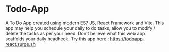 # Todo-App

A To Do App created using modern ES7 JS, React Framework and Vite. This app may help you schedule your daily to do tasks, allow you to modify / delete the tasks as per your need. Don't believe what this web app scaffolds your daily headheck. Try this app here : https://todoapp-react.surge.sh
